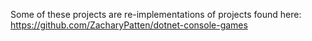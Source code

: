 Some of these projects are re-implementations of projects found here: https://github.com/ZacharyPatten/dotnet-console-games
